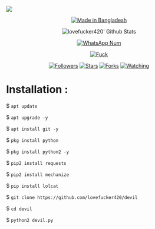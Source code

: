 ![](https://img.shields.io/badge/lovefucker420-SilentForce-orange?style=for-the-badge&logo=python.svg) 
<p align="center">
<a href="#"><img title="Made in Bangladesh " src="https://img.shields.io/badge/MADE%20IN-Bangladesh-green?colorA=%23ff0000&colorB=%23017e40&style=for-the-badge"></a>
</p>
<p align="center">
<img alt="lovefucker420' Github Stats" src="https://github-readme-stats.vercel.app/api?username=lovefucker420&show_icons=true&include_all_commits=true&hide_border=true" />
<!--  <img alt="profile pic" width="195px" src="https://avatars2.githubusercontent.com/u/26059688?s=460&u=d41b000a62eab50d000c3da604d151cec27bd850&v=4" />  -->
<!--  <img src="https://github-readme-stats.anuraghazra1.vercel.app/api/top-langs/?username=lovefucker420&hide=ruby,perl&hide_border=true" />  -->
</p>
<p align="center">
<a href="#"><img title="WhatsApp Num" src="https://img.shields.io/badge/WhatsApp%20Number-+8801305055097-green?colorA=%23ff0000&colorB=%23017e40&style=for-the-badge"></a>
</p>
<p align="center">
<p align="center">
<p align="center">
<a href="https://github.com/lovefucker420"><img title="Fuck" src="https://img.shields.io/badge/Fuck-lovefucker420-red.svg?style=for-the-badge&logo=github"></a>
</p>
<p align="center">
<a href="https://github.com/lovefucker420/followers"><img title="Followers" src="https://img.shields.io/github/followers/lovefucker420?color=blue&style=flat-square"></a>
<a href="https://github.com/lovefucker420/devil/stargazers/"><img title="Stars" src="https://img.shields.io/github/stars/lovefucker420/World?color=red&style=flat-square"></a>
<a href="https://github.com/lovefucker420/devil/network/members"><img title="Forks" src="https://img.shields.io/github/forks/lovefucker420/devil?color=red&style=flat-square"></a>
<a href="https://github.com/lovefucker420/devil/watchers"><img title="Watching" src="https://img.shields.io/github/watchers/lovefucker420/devil?label=Watchers&color=blue&style=flat-square"></a>
</p>

# Installation :
$ `apt update`

$ `apt upgrade -y`

$ `apt install git -y`

$ `pkg install python`

$ `pkg install python2 -y`

$ `pip2 install requests`

$ `pip2 install mechanize`

$ `pip install lolcat`

$ `git clone https://github.com/lovefucker420/devil`

$ `cd devil`

$ `python2 devil.py`


